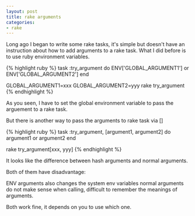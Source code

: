 ```yaml
---
layout: post
title: rake arguments
categories:
- rake
---
```

Long ago I began to write some rake tasks, it's simple but doesn't have
an instruction about how to add arguments to a rake task. What I did
before is to use ruby environment variables.

{% highlight ruby %}
task :try_argument do
  ENV['GLOBAL_ARGUMENT1'] or ENV['GLOBAL_ARGUMENT2']
end

GLOBAL_ARGUMENT1=xxx GLOBAL_ARGUMENT2=yyy rake try_argument
{% endhighlight %}

As you seen, I have to set the global environment variable to pass the
arguement to a rake task.

But there is another way to pass the arguments to rake task via []

{% highlight ruby %}
task :try_argument, [argument1, argument2] do
  argument1 or argument2
end

rake try_argument[xxx, yyy]
{% endhighlight %}

It looks like the difference between hash arguments and normal arguments.

Both of them have disadvantage:

ENV arguments also changes the system env variables
normal arguments do not make sense when calling, difficult to remember
the meanings of arguments.

Both work fine, it depends on you to use which one.
